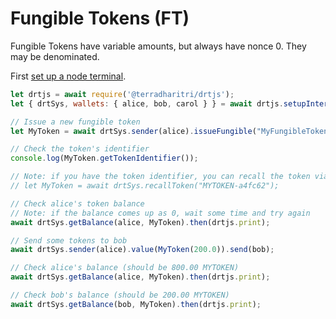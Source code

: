 # Fungible Tokens (FT)

Fungible Tokens have variable amounts, but always have nonce 0. They may be denominated.

First [set up a node terminal](../../../../tutorial/src/interaction/interaction-basic.md).

```javascript
let drtjs = await require('@terradharitri/drtjs');
let { drtSys, wallets: { alice, bob, carol } } = await drtjs.setupInteractive("local-testnet");

// Issue a new fungible token
let MyToken = await drtSys.sender(alice).issueFungible("MyFungibleToken", "MYTOKEN", 1_000_00, 2);

// Check the token's identifier
console.log(MyToken.getTokenIdentifier());

// Note: if you have the token identifier, you can recall the token via:
// let MyToken = await drtSys.recallToken("MYTOKEN-a4fc62");

// Check alice's token balance
// Note: if the balance comes up as 0, wait some time and try again
await drtSys.getBalance(alice, MyToken).then(drtjs.print);

// Send some tokens to bob
await drtSys.sender(alice).value(MyToken(200.0)).send(bob);

// Check alice's balance (should be 800.00 MYTOKEN)
await drtSys.getBalance(alice, MyToken).then(drtjs.print);

// Check bob's balance (should be 200.00 MYTOKEN)
await drtSys.getBalance(bob, MyToken).then(drtjs.print);

```
